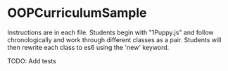 # OOPCurriculumSample

Instructions are in each file. Students begin with "1Puppy.js" and follow chronologically and work through different classes as a pair. Students will then rewrite each class to es6 using the 'new' keyword.

TODO: Add tests
